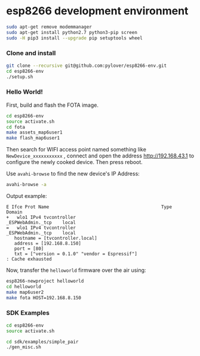 # esp8266 development environment

```bash
sudo apt-get remove modemmanager
sudo apt-get install python2.7 python3-pip screen
sudo -H pip3 install --upgrade pip setuptools wheel
```

### Clone and install

```bash
git clone --recursive git@github.com:pylover/esp8266-env.git 
cd esp8266-env
./setup.sh
```

### Hello World!

First, build and flash the FOTA image.
```bash
cd esp8266-env
source activate.sh
cd fota
make assets_map6user1
make flash_map6user1
```

Then search for WIFI access point named something like `NewDevice_xxxxxxxxxxx`
, connect and open the address http://192.168.43.1 to configure the newly 
cooked device. Then press reboot.

Use `avahi-browse` to find the new device's IP Address:

```bash
avahi-browse -a
```

Output example:

```
E Ifce Prot Name                                          Type                 Domain
+   wlo1 IPv4 tvcontroller                                  _ESPWebAdmin._tcp    local
=   wlo1 IPv4 tvcontroller                                  _ESPWebAdmin._tcp    local
   hostname = [tvcontroller.local]
   address = [192.168.8.150]
   port = [80]
   txt = ["version = 0.1.0" "vendor = Espressif"]
: Cache exhausted
```

Now, transfer the `helloworld` firmware over the air using:

```bash
esp8266-newproject helloworld
cd helloworld
make map6user2
make fota HOST=192.168.8.150
```

### SDK Examples

```bash
cd esp8266-env
source activate.sh

cd sdk/examples/simple_pair
./gen_misc.sh

```
